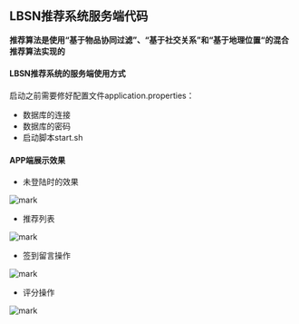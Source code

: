 ## LBSN推荐系统服务端代码

**推荐算法是使用“基于物品协同过滤”、“基于社交关系”和“基于地理位置“的混合推荐算法实现的**

#### LBSN推荐系统的服务端使用方式

启动之前需要修好配置文件application.properties：

- 数据库的连接
- 数据库的密码
- 启动脚本start.sh

#### APP端展示效果

- 未登陆时的效果

![mark](http://man.hhaxmm.cn/blog/20190609/zgifFAQoFqfu.png)



- 推荐列表

![mark](http://man.hhaxmm.cn/blog/20190609/rOj3kedCIngj.png)

- 签到留言操作

![mark](http://man.hhaxmm.cn/blog/20190609/3SHK6SPxEWrk.png)

- 评分操作

![mark](http://man.hhaxmm.cn/blog/20190609/W9gzfmacihtb.png)